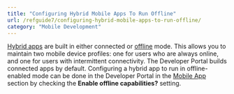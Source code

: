 ```yaml
---
title: "Configuring Hybrid Mobile Apps To Run Offline"
url: /refguide7/configuring-hybrid-mobile-apps-to-run-offline/
category: "Mobile Development"
---
```


[Hybrid apps](developing-hybrid-mobile-apps) are built in either connected or [offline](offline) mode. This allows you to maintain two mobile device profiles: one for users who are always online, and one for users with intermittent connectivity. The Developer Portal builds connected apps by default. Configuring a hybrid app to run in offline-enabled mode can be done in the Developer Portal in the [Mobile App](/developerportal/deploy/mobileapp) section by checking the **Enable offline capabilities?** setting.
